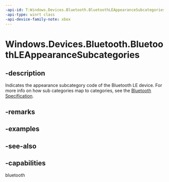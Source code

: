 ```yaml
---
-api-id: T:Windows.Devices.Bluetooth.BluetoothLEAppearanceSubcategories
-api-type: winrt class
-api-device-family-note: xbox
---
```


<!-- Class syntax.
public class BluetoothLEAppearanceSubcategories 
-->

# Windows.Devices.Bluetooth.BluetoothLEAppearanceSubcategories

## -description
Indicates the appearance subcategory code of the Bluetooth LE device. For more info on how sub categories map to categories, see the [Bluetooth Specification](https://www.bluetooth.com/specifications/gatt/viewer?attributeXmlFile=org.bluetooth.characteristic.gap.appearance.xml&u=org.bluetooth.characteristic.gap.appearance.xml).

## -remarks

## -examples

## -see-also

## -capabilities
bluetooth
